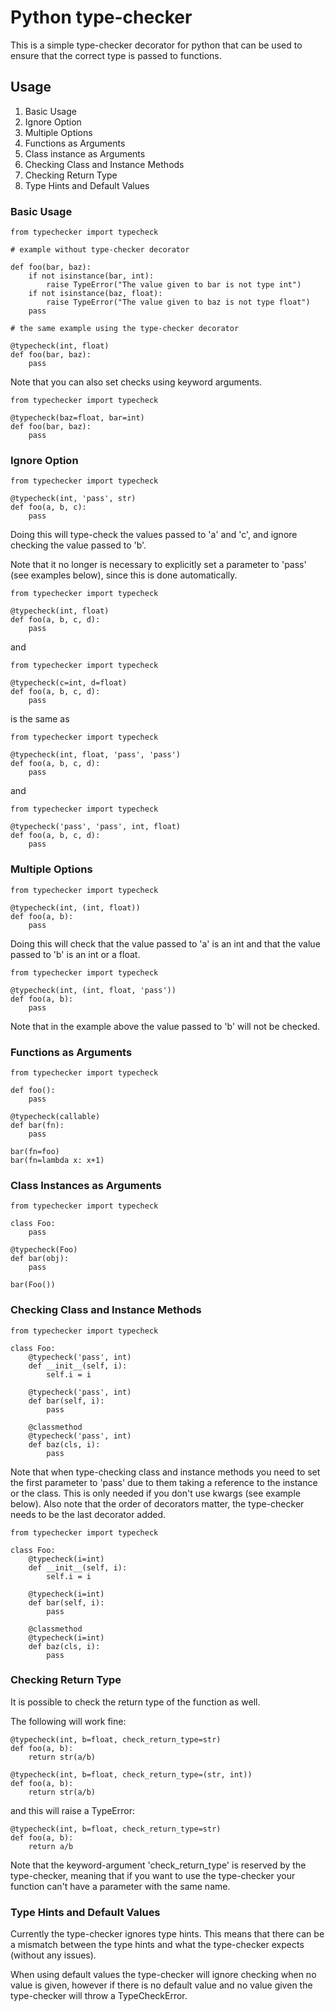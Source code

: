 # Python type-checker
This is a simple type-checker decorator for python that
can be used to ensure that the correct type is passed to functions.

## Usage
1. Basic Usage
2. Ignore Option
3. Multiple Options
4. Functions as Arguments
5. Class instance as Arguments
6. Checking Class and Instance Methods
7. Checking Return Type
8. Type Hints and Default Values

### Basic Usage

```
from typechecker import typecheck

# example without type-checker decorator

def foo(bar, baz):
    if not isinstance(bar, int):
        raise TypeError("The value given to bar is not type int")
    if not isinstance(baz, float):
        raise TypeError("The value given to baz is not type float")
    pass

# the same example using the type-checker decorator

@typecheck(int, float)
def foo(bar, baz):
    pass

```

Note that you can also set checks using keyword arguments.

```
from typechecker import typecheck

@typecheck(baz=float, bar=int)
def foo(bar, baz):
    pass
```

### Ignore Option

```
from typechecker import typecheck

@typecheck(int, 'pass', str)
def foo(a, b, c):
    pass
```

Doing this will type-check the values
passed to 'a' and 'c', and ignore checking
the value passed to 'b'.

Note that it no longer is necessary to
explicitly set a parameter to 'pass'
(see examples below), since this is
done automatically.

```
from typechecker import typecheck

@typecheck(int, float)
def foo(a, b, c, d):
    pass
```

and

```
from typechecker import typecheck

@typecheck(c=int, d=float)
def foo(a, b, c, d):
    pass
```

is the same as

```
from typechecker import typecheck

@typecheck(int, float, 'pass', 'pass')
def foo(a, b, c, d):
    pass
```

and

```
from typechecker import typecheck

@typecheck('pass', 'pass', int, float)
def foo(a, b, c, d):
    pass
```

### Multiple Options

```
from typechecker import typecheck

@typecheck(int, (int, float))
def foo(a, b):
    pass
```

Doing this will check that the value passed
to 'a' is an int and that the value passed
to 'b' is an int or a float.

```
from typechecker import typecheck

@typecheck(int, (int, float, 'pass'))
def foo(a, b):
    pass
```

Note that in the example above the value
passed to 'b' will not be checked.

### Functions as Arguments

```
from typechecker import typecheck

def foo():
    pass

@typecheck(callable)
def bar(fn):
    pass

bar(fn=foo)
bar(fn=lambda x: x+1)
```

### Class Instances as Arguments

```
from typechecker import typecheck

class Foo:
    pass

@typecheck(Foo)
def bar(obj):
    pass

bar(Foo())
```

### Checking Class and Instance Methods

```
from typechecker import typecheck

class Foo:
    @typecheck('pass', int)
    def __init__(self, i):
        self.i = i

    @typecheck('pass', int)
    def bar(self, i):
        pass

    @classmethod
    @typecheck('pass', int)
    def baz(cls, i):
        pass

```

Note that when type-checking class and instance methods
you need to set the first parameter to 'pass' due to them
taking a reference to the instance or the class. This is
only needed if you don't use kwargs (see example below).
Also note that the order of decorators matter, the
type-checker needs to be the last decorator added.

```
from typechecker import typecheck

class Foo:
    @typecheck(i=int)
    def __init__(self, i):
        self.i = i

    @typecheck(i=int)
    def bar(self, i):
        pass

    @classmethod
    @typecheck(i=int)
    def baz(cls, i):
        pass

```

### Checking Return Type

It is possible to check the return type of the function as well.

The following will work fine:

```
@typecheck(int, b=float, check_return_type=str)
def foo(a, b):
    return str(a/b)
```

```
@typecheck(int, b=float, check_return_type=(str, int))
def foo(a, b):
    return str(a/b)
```

and this will raise a TypeError:

```
@typecheck(int, b=float, check_return_type=str)
def foo(a, b):
    return a/b
```

Note that the keyword-argument 'check\_return\_type' is reserved by
the type-checker, meaning that if you want to use the type-checker
your function can't have a parameter with the same name.

### Type Hints and Default Values

Currently the type-checker ignores type hints.
This means that there can be a mismatch between the type hints and
what the type-checker expects (without any issues).

When using default values the type-checker will ignore checking
when no value is given, however if there is no default value
and no value given the type-checker will throw a TypeCheckError.
